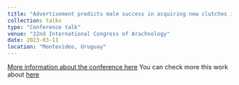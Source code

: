 ```yaml
---
title: "Advertisement predicts male success in acquiring new clutches in a Neotropical arachnid with exclusive paternal care"
collection: talks
type: "Conference talk"
venue: "22nd International Congress of Arachnology"
date: 2023-03-11
location: "Montevideo, Uruguay"
---
```


[More information about the conference here](https://arachnology.org/22nd-ica-2023.html)
You can check more this work about [here](http://laisgrossel.github.io/files/Grossel-Machado_2025.pdf)

